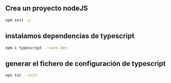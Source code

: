 ## Crea un proyecto nodeJS

```bash
npm init -y
``` 

## instalamos dependencias de typescript

```bash
npm i typescript --save-dev
``` 

## generar el fichero de configuración de typescript

```bash
npx tsc --init
``` 